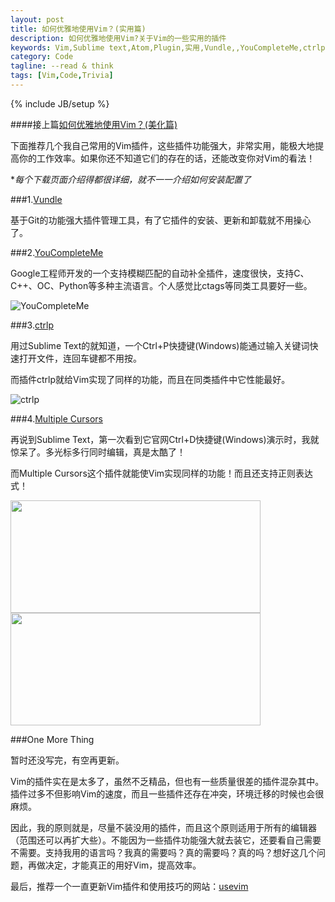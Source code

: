 ```yaml
---
layout: post
title: 如何优雅地使用Vim？(实用篇)
description: 如何优雅地使用Vim?关于Vim的一些实用的插件
keywords: Vim,Sublime text,Atom,Plugin,实用,Vundle,,YouCompleteMe,ctrlp,usevim
category: Code
tagline: --read & think
tags: [Vim,Code,Trivia]
---
```

{% include JB/setup %}

####接上篇[如何优雅地使用Vim？(美化篇)](http://jackiekuo.com/code/2014/05/06/use-vim-the-sexy-way/)

下面推荐几个我自己常用的Vim插件，这些插件功能强大，非常实用，能极大地提高你的工作效率。如果你还不知道它们的存在的话，还能改变你对Vim的看法！

**每个下载页面介绍得都很详细，就不一一介绍如何安装配置了*

###1.[Vundle](https://github.com/gmarik/Vundle.vim)

基于Git的功能强大插件管理工具，有了它插件的安装、更新和卸载就不用操心了。

###2.[YouCompleteMe](https://github.com/Valloric/YouCompleteMe‎)

Google工程师开发的一个支持模糊匹配的自动补全插件，速度很快，支持C、C++、OC、Python等多种主流语言。个人感觉比ctags等同类工具要好一些。

![YouCompleteMe](http://jackiekuo.com/images/YCM.gif)

###3.[ctrlp](https://github.com/kien/ctrlp.vim)

用过Sublime Text的就知道，一个Ctrl+P快捷键(Windows)能通过输入关键词快速打开文件，连回车键都不用按。

而插件ctrlp就给Vim实现了同样的功能，而且在同类插件中它性能最好。

![ctrlp](http://jackiekuo.com/images/ctrlp.png)

###4.[Multiple Cursors](https://github.com/terryma/vim-multiple-cursors)

再说到Sublime Text，第一次看到它官网Ctrl+D快捷键(Windows)演示时，我就惊呆了。多光标多行同时编辑，真是太酷了！

而Multiple Cursors这个插件就能使Vim实现同样的功能！而且还支持正则表达式！

<img src="http://jackiekuo.com/images/multiple-cursors1.gif" style="width:400px; height:180px;">

<img src="http://jackiekuo.com/images/multiple-cursors2.gif" style="width:400px; height:180px;">

###One More Thing

暂时还没写完，有空再更新。

Vim的插件实在是太多了，虽然不乏精品，但也有一些质量很差的插件混杂其中。插件过多不但影响Vim的速度，而且一些插件还存在冲突，环境迁移的时候也会很麻烦。

因此，我的原则就是，尽量不装没用的插件，而且这个原则适用于所有的编辑器（范围还可以再扩大些）。不能因为一些插件功能强大就去装它，还要看自己需要不需要。支持我用的语言吗？我真的需要吗？真的需要吗？真的吗？想好这几个问题，再做决定，才能真正的用好Vim，提高效率。

最后，推荐一个一直更新Vim插件和使用技巧的网站：[usevim](http://usevim.com/)
